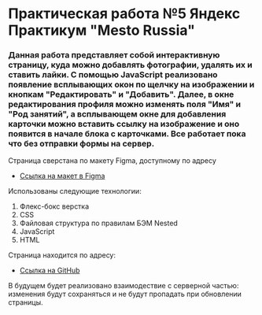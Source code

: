 # Практическая работа №5 Яндекс Практикум "Mesto Russia"

### Данная работа представляет собой интерактивную страницу, куда можно добавлять фотографии, удалять их и ставить лайки. C помощью JavaScript реализовано появление всплывающих окон по щелчку на изображении и кнопкам "Редактировать" и "Добавить". Далее, в окне редактирования профиля можно изменять поля "Имя" и "Род занятий", а всплывающем окне для добавления карточки можно вставить ссылку на изображение и оно появится в начале блока с карточками. Все работает пока что без отправки формы на сервер. 

Страница сверстана по макету Figma, доступному по адресу
* [Ссылка на макет в Figma](https://www.figma.com/file/bjyvbKKJN2naO0ucURl2Z0/JavaScript.-Sprint-5?node-id=0%3A1)

Использованы следующие технологии:
1. Флекс-бокс верстка
2. CSS
3. Файловая структура по правилам БЭМ Nested
4. JavaScript
5. HTML

Страница находится по адресу:
* [Ссылка на GitHub](https://screench.github.io/mesto/)

В будущем будет реализовано взаимодествие с серверной частью: изменения будут сохраняться и не будут пропадать при обновлении страницы.